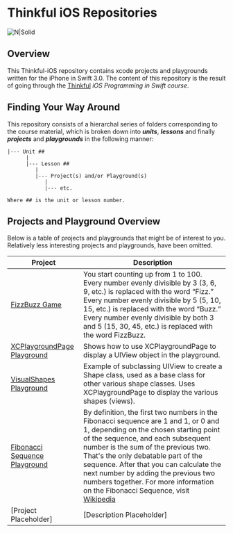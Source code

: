 # Thinkful iOS Repositories

![N|Solid](https://cldup.com/vkMWNVd08U.png)

## Overview
This Thinkful-iOS repository contains xcode projects and playgrounds written for the iPhone in Swift 3.0. The content of this repository is the result of going through the [Thinkful][thinkful] _iOS Programming in Swift course_.

## Finding Your Way Around
This repository consists of a hierarchal series of folders corresponding to the course material, which is broken down into **_units_**, **_lessons_** and finally **_projects_** and **_playgrounds_**  in the following manner:

    |--- Unit ##
          |
          |--- Lesson ##
             |
             |--- Project(s) and/or Playground(s)
                |
                |--- etc.
                
    Where ## is the unit or lesson number.

## Projects and Playground Overview

Below is a table of projects and playgrounds that might be of interest to you. Relatively less interesting
projects and playgrounds, have been omitted.

| Project        | Description | 
| ------------- |-------------|
| [FizzBuzz Game][fizz_buzz]      | You start counting up from 1 to 100. Every number evenly divisible by 3 (3, 6, 9, etc.) is replaced with the word “Fizz.” Every number evenly divisible by 5 (5, 10, 15, etc.) is replaced with the word “Buzz.” Every number evenly divisible by both 3 and 5 (15, 30, 45, etc.) is replaced with the word FizzBuzz. 
| [XCPlaygroundPage Playground][xc_playground_page]       | Shows how to use XCPlaygroundPage to display a UIView object in the playground.  |
| [VisualShapes Playground][visual_shapes]       | Example of subclassing UIView to create a Shape class, used as a base class for other various shape classes. Uses XCPlaygroundPage to display the various shapes (views).  |
| [Fibonacci Sequence Playground][fibonacci_sequence1]      | By definition, the first two numbers in the Fibonacci sequence are 1 and 1, or 0 and 1, depending on the chosen starting point of the sequence, and each subsequent number is the sum of the previous two. That's the only debatable part of the sequence. After that you can calculate the next number by adding the previous two numbers together. For more information on the Fibonacci Sequence, visit [Wikipedia][fibonacci_definition] |
| [Project Placeholder]      | [Description Placeholder] |



   [thinkful_swift]: <https://www.thinkful.com/courses/learn-swift-programming-online>
   [thinkful]: <http://thinkful.com>
   [fizz_buzz]: <https://github.com/gangelo/Thinkful-iOS/tree/master/Unit%2001/Lesson%2002/FizzBuzz.playground>
   [xc_playground_page]: <https://github.com/gangelo/Thinkful-iOS/blob/master/Unit%2002/Lesson%2002/UIViewUsingXCPlaygroundPage.playground/Contents.swift>
   [visual_shapes]: <https://github.com/gangelo/Thinkful-iOS/tree/master/Unit%2002/Lesson%2002/VisualShapes.playground>
   [fibonacci_sequence1]: <https://github.com/gangelo/Thinkful-iOS/blob/master/Unit%2002/Lesson%2003/FibonacciSequenceBetterVersion.playground/section-1.swift>
   [fibonacci_definition]: <https://en.wikipedia.org/wiki/Fibonacci_number>
   
   
